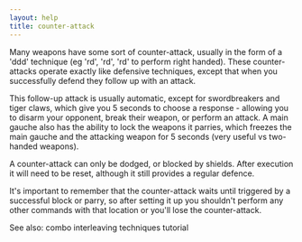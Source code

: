 ```yaml
---
layout: help
title: counter-attack
---
```


Many weapons have some sort of counter-attack, usually in the form of a 'ddd' 
technique (eg 'rd', 'rd', 'rd' to perform right handed).  These counter-attacks
operate exactly like defensive techniques, except that when you successfully 
defend they follow up with an attack.

This follow-up attack is usually automatic, except for swordbreakers and tiger 
claws, which give you 5 seconds to choose a response - allowing you to disarm 
your opponent, break their weapon, or perform an attack.  A main gauche also 
has the ability to lock the weapons it parries, which freezes the main gauche 
and the attacking weapon for 5 seconds (very useful vs two-handed weapons).

A counter-attack can only be dodged, or blocked by shields.  After execution 
it will need to be reset, although it still provides a regular defence.

It's important to remember that the counter-attack waits until triggered by a 
successful block or parry, so after setting it up you shouldn't perform any 
other commands with that location or you'll lose the counter-attack.

See also: combo interleaving techniques tutorial
